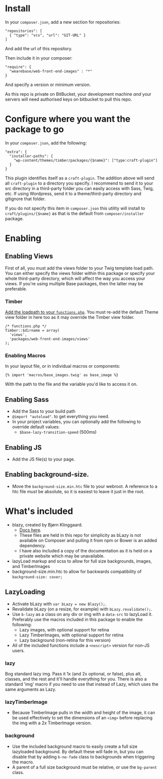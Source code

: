 # Install
In your `composer.json`, add a new section for repositories:

```
"repositories": [
  { "type": "vcs", "url": "GIT-URL" }
]
```

And add the url of this repository.

Then include it in your composer:

```
"require": {
  "wearebase/web-front-end-images" : "*"
}
```

And specify a version or minimum version.

As this repo is private on BitBucket, your development machine *and* your servers will need authorised keys on bitbucket to pull this repo.

# Configure where you want the package to go
In your `composer.json`, add the following:

```
"extra": {
  "installer-paths": {
    "wp-content/themes/timber/packages/{$name}": ["type:craft-plugin"]
  }
}
```

This plugin identifies itself as a `craft-plugin`. The addition above will send all `craft-plugin` to a directory you specify. I recommend to send it to your src directory in a third-party folder you can easily access with Sass, Twig, etc. If using Wordpress, send it to a theme/third-party directory and gitignore that folder.

If you do not specify this item in `composer.json` this utility will install to `craft/plugins/{$name}` as that is the default from `composer/installer` package.

# Enabling

## Enabling Views
First of all, you must add the views folder to your Twig template load path. You can either specify the views folder within this package or specify your whole third-party directory, which will affect the way you access your views. If you're using multiple Base packages, then the latter may be preferable.

### Timber
[Add the loadpath to your `functions.php`](https://github.com/jarednova/timber/wiki/Configure-template-locations). You must re-add the default Theme view folder in here too as it may override the Timber view folder.

```
/* functions.php */
Timber::$dirname = array(
  'views',
  'packages/web-front-end-images/views'
);
```

### Enabling Macros
In your layout file, or in individual macros or components:

`{% import 'macros/base_images.twig' as base_image %}`

With the path to the file and the variable you'd like to access it on.

## Enabling Sass
* Add the Sass to your build path
* `@import "autoload"`. to get everything you need.
* In your project variables, you can optionally add the following to override default values:
    * `$base-lazy-transition-speed` (500ms)

## Enabling JS
* Add the JS file(s) to your page.

## Enabling background-size.
* Move the `background-size.min.htc` file to your webroot. A reference to a htc file *must* be absolute, so it is easiest to leave it just in the root.

# What's included

* blazy, created by Bjørn Klinggaard.
    * [Docs here](http://dinbror.dk/blog/blazy/).
    * These files are held in this repo for simplicity as bLazy is not available on Composer and pulling it from npm or Bower is an added dependency. 
    * I have also included a copy of the documentation as it is held on a private website which may be unavailable.
* lazyLoad markup and scss to allow for full size backgrounds, images, and TimberImages
* background-size.min.htc to allow for backwards compatibility of `background-size: cover;`

## LazyLoading
* Activate bLazy with `var bLazy = new Blazy();`.
* Revalidate bLazy (on a resize, for example) with `bLazy.revalidate();`.
* Use `b-lazy` as a class on any div or img with a `data-src` to lazyLoad it. Preferably use the macros included in this package to enable the following:
    * Lazy images, with optional support for retina
    * Lazy TimberImages, with optional support for retina
    * Lazy background (non-retina for this version)
* All of the included functions include a `<noscript>` version for non-JS users.

### lazy
Bog standard lazy img. Pass it 1x (and 2x optional, or false), plus alt, classes, and the rest and it'll handle everything for you. There is also a standard 'img' macro if you need to use that instead of Lazy, which uses the same arguments as Lazy.

### lazyTimberImage
* Because TimberImage pulls in the width and height of the image, it can be used effectively to set the dimensions of an `<img>` before replacing the img with a 2x TimberImage version.

### background
* Use the included background macro to easily create a full size lazyloaded background. By default these will fade in, but you can disable that by adding `b-no-fade` class to backgrounds when triggering the macro.
* A parent of a full size background must be relative, or use the `bg-parent` class.